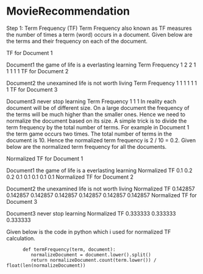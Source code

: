 # MovieRecommendation

Step 1: Term Frequency (TF)
Term Frequency also known as TF measures the number of times a term (word) occurs in a document. Given below are the terms and their frequency on each of the document.

TF for Document 1

Document1	the	game	of	life	is	a	everlasting	learning
Term Frequency	1	2	2	1	1	1	1	1
TF for Document 2

Document2	the	unexamined	life	is	not	worth	living
Term Frequency	1	1	1	1	1	1	1
TF for Document 3

Document3	never	stop	learning
Term Frequency	1	1	1
In reality each document will be of different size. On a large document the frequency of the terms will be much higher than the smaller ones. Hence we need to normalize the document based on its size. A simple trick is to divide the term frequency by the total number of terms. For example in Document 1 the term game occurs two times. The total number of terms in the document is 10. Hence the normalized term frequency is 2 / 10 = 0.2. Given below are the normalized term frequency for all the documents.

Normalized TF for Document 1

Document1	the	game	of	life	is	a	everlasting	learning
Normalized TF	0.1	0.2	0.2	0.1	0.1	0.1	0.1	0.1
Normalized TF for Document 2

Document2	the	unexamined	life	is	not	worth	living
Normalized TF	0.142857	0.142857	0.142857	0.142857	0.142857	0.142857	0.142857
Normalized TF for Document 3

Document3	never	stop	learning
Normalized TF	0.333333	0.333333	0.333333

Given below is the code in python which i used for  normalized TF calculation.

          def termFrequency(term, document):
             normalizeDocument = document.lower().split()
             return normalizeDocument.count(term.lower()) / float(len(normalizeDocument))
 
